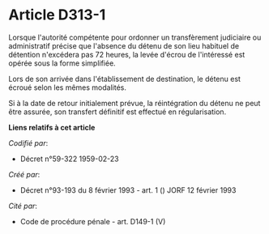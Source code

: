 # Article D313-1

Lorsque l'autorité compétente pour ordonner un transfèrement judiciaire ou administratif précise que l'absence du détenu de
son lieu habituel de détention n'excédera pas 72 heures, la levée d'écrou de l'intéressé est opérée sous la forme simplifiée.

Lors de son arrivée dans l'établissement de destination, le détenu est écroué selon les mêmes modalités.

Si à la date de retour initialement prévue, la réintégration du détenu ne peut être assurée, son transfert définitif est
effectué en régularisation.

**Liens relatifs à cet article**

_Codifié par_:

  - Décret n°59-322 1959-02-23

_Créé par_:

  - Décret n°93-193 du 8 février 1993 - art. 1 () JORF 12 février 1993

_Cité par_:

  - Code de procédure pénale - art. D149-1 (V)
